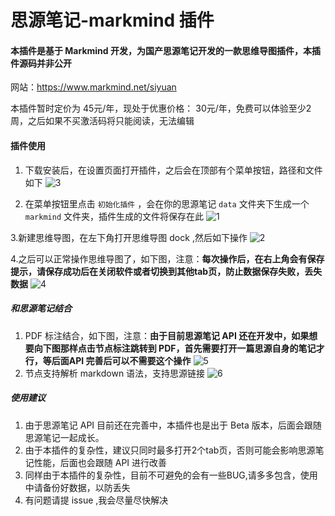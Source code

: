 # 思源笔记-markmind 插件

#### 本插件是基于 Markmind 开发，为国产思源笔记开发的一款思维导图插件，本插件源码并非公开
网站：https://www.markmind.net/siyuan

本插件暂时定价为 45元/年，现处于优惠价格： 30元/年，免费可以体验至少2周，之后如果不买激活码将只能阅读，无法编辑


#### 插件使用
1. 下载安装后，在设置页面打开插件，之后会在顶部有个菜单按钮，路径和文件如下
![3](https://github.com/MarkMindCkm/siyuan-markmind/assets/18719494/3b718f38-981c-4109-ac31-aef196f6bcc6)

2. 在菜单按钮里点击 `初始化插件` ，会在你的思源笔记 `data` 文件夹下生成一个 `markmind` 文件夹，插件生成的文件将保存在此
![1](https://github.com/MarkMindCkm/siyuan-markmind/assets/18719494/9d1db3d2-cec0-446e-93ee-06ab3751067f)

3.新建思维导图，在左下角打开思维导图 dock ,然后如下操作
![2](https://github.com/MarkMindCkm/siyuan-markmind/assets/18719494/6c96c813-79d5-4c80-a7e8-e2ace02dd617)

4.之后可以正常操作思维导图了，如下图，注意：**每次操作后，在右上角会有保存提示，请保存成功后在关闭软件或者切换到其他tab页，防止数据保存失败，丢失数据**
![4](https://github.com/MarkMindCkm/siyuan-markmind/assets/18719494/531cecaa-d294-4452-9c25-8320d5476681)

##### 和思源笔记结合
1. PDF 标注结合，如下图，注意：**由于目前思源笔记 API 还在开发中，如果想要向下图那样点击节点标注跳转到 PDF，首先需要打开一篇思源自身的笔记才行，等后面API 完善后可以不需要这个操作**
![5](https://github.com/MarkMindCkm/siyuan-markmind/assets/18719494/338694bb-dee0-44d9-aa0c-7845803bc587)
2. 节点支持解析 markdown 语法，支持思源链接
![6](https://github.com/MarkMindCkm/siyuan-markmind/assets/18719494/1d6d9729-4fcf-46d1-ab27-675373da7b71)

##### 使用建议

1. 由于思源笔记 API 目前还在完善中，本插件也是出于 Beta 版本，后面会跟随思源笔记一起成长。
2. 由于本插件的复杂性，建议只同时最多打开2个tab页，否则可能会影响思源笔记性能，后面也会跟随 API 进行改善
3. 同样由于本插件的复杂性，目前不可避免的会有一些BUG,请多多包含，使用中请备份好数据，以防丢失
4. 有问题请提 issue ,我会尽量尽快解决
